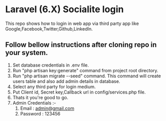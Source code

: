 # Laravel (6.X) Socialite login

This repo shows how to login in web app via third party app like Google,Facebook,Twitter,Github,LinkedIn. 

## Follow bellow instructions after cloning repo in your system. 
1. Set database credentials in .env file. 
2. Run "php artisan key:generate" command from project root directory. 
3. Run "php artisan migrate --seed" command. This command will create users table and also add admin details in database. 
4. Select any third party for login medium. 
5. Put Client id, Secret key,Callback url in config/services.php file.
6. Thats it you're good to go.
7. Admin Credentials :- 
    1. Email : admin@gmail.com 
    2. Password : 123456


